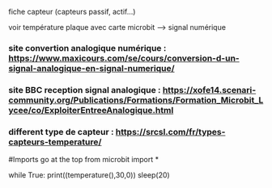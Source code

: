 fiche capteur (capteurs passif, actif...)

voir température plaque avec carte microbit -->  signal numérique

### site convertion analogique numérique :  https://www.maxicours.com/se/cours/conversion-d-un-signal-analogique-en-signal-numerique/

### site BBC reception signal analogique :   https://xofe14.scenari-community.org/Publications/Formations/Formation_Microbit_Lycee/co/ExploiterEntreeAnalogique.html

### different type de capteur : https://srcsl.com/fr/types-capteurs-temperature/

#Imports go at the top
from microbit import *



while True:
    print((temperature(),30,0))
    sleep(20)

